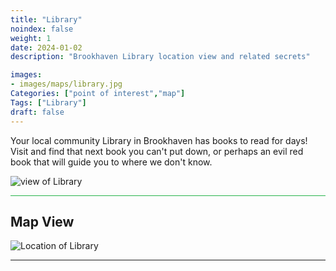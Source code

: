 ```yaml
---
title: "Library"
noindex: false
weight: 1
date: 2024-01-02
description: "Brookhaven Library location view and related secrets"

images:
- images/maps/library.jpg
Categories: ["point of interest","map"]
Tags: ["Library"]
draft: false
--- 
```


Your local community Library in Brookhaven has books to read for days! Visit and find that next book you can't put down, or perhaps an evil red book that will guide you to where we don't know.

![view of Library](/images/maps/library.jpg)


<hr style="background-color: #28b44c" size=8>

## Map View

![Location of Library](/images/maps/library.png)

---

<!-- <hr style="background-color: #28b44c" size=8>

### Related CaseBook Items

- [URL](/)

<hr style="background-color: #28b44c" size=8>

### Related Quests

- [URL](/) -->